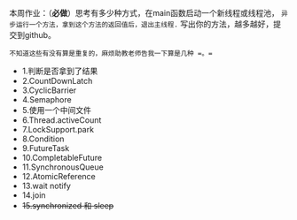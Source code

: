 本周作业：（**必做**）思考有多少种方式，在main函数启动一个新线程或线程池，
`异步运行一个方法，拿到这个方法的返回值后，退出主线程.`
写出你的方法，越多越好，提交到github。


`不知道这些有没有算是重复的，麻烦助教老师告我一下算是几种 =。=`
* 1.判断是否拿到了结果
* 2.CountDownLatch
* 3.CyclicBarrier
* 4.Semaphore
* 5.使用一个中间文件
* 6.Thread.activeCount
* 7.LockSupport.park
* 8.Condition
* 9.FutureTask
* 10.CompletableFuture
* 11.SynchronousQueue
* 12.AtomicReference
* 13.wait notify
* 14.join
* ~~15.synchronized 和 sleep~~